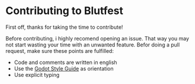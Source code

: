# Contributing to Blutfest
First off, thanks for taking the time to contribute!

Before contributing, i highly recomend opening an issue. That way you may not start wasting your time with an unwanted feature. Befor doing a pull request, make sure these points are fulfilled:
* Code and comments are written in english
* Use the [Godot Style Guide](https://docs.godotengine.org/en/stable/tutorials/scripting/gdscript/gdscript_styleguide.html) as orientation
* Use explicit typing
